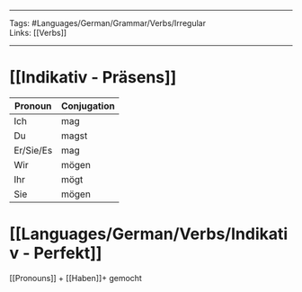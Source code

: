 ___
Tags: #Languages/German/Grammar/Verbs/Irregular  
Links: [[Verbs]]
___
# [[Indikativ - Präsens]]
Pronoun|Conjugation
------------ | ------------
Ich | mag
Du | magst
Er/Sie/Es | mag
Wir | mögen
Ihr | mögt
Sie | mögen


# [[Languages/German/Verbs/Indikativ - Perfekt]]
[[Pronouns]] + [[Haben]]+ gemocht